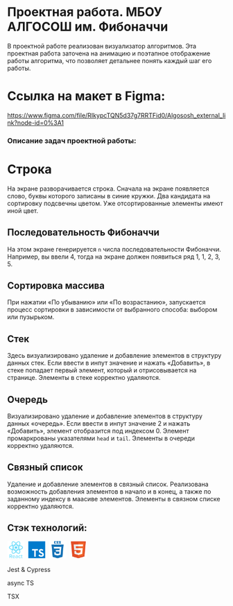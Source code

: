# Проектная работа. МБОУ АЛГОСОШ им. Фибоначчи

В проектной работе реализован визуализатор алгоритмов. Эта проектная работа заточена на анимацию и поэтапное отображение работы алгоритма, что позволяет детальнее понять каждый шаг его работы.

# Ссылка на макет в Figma: 
https://www.figma.com/file/RIkypcTQN5d37g7RRTFid0/Algososh_external_link?node-id=0%3A1

### Описание задач проектной работы:
# Строка
На экране разворачивается строка. Сначала на экране появляется слово, буквы которого записаны в синие кружки. 
Два кандидата на сортировку подсвечны цветом. Уже отсортированные элементы имеют иной цвет. 

## Последовательность Фибоначчи
На этом экране генерируется `n` числа последовательности Фибоначчи. 
Например, вы ввели 4, тогда на экране должен появиться ряд 1, 1, 2, 3, 5. 

## Сортировка массива
При нажатии «По убыванию» или «По возрастанию», запускается процесс сортировки в зависимости от выбранного способа: выбором или пузырьком.

## Стек
Здесь визуализировано удаление и добавление элементов в структуру данных стек. Если ввести в инпут значение и нажать «Добавить», в стеке попадает первый элемент, который и отрисовывается на странице. Элементы в стеке корректно удаляются.

## Очередь
Визуализировано удаление и добавление элементов в структуру данных «очередь».
Если ввести в инпут значение 2 и нажать «Добавить», элемент отобразится под индексом 0. Элемент промаркрованы указателями `head` и `tail`. Элементы в очереди корректно удаляются.

## Связный список
Удаление и добавление элементов в связный список. Реализована возможность добавления элементов в начало и в конец, а также по заданному индексу в маасиве элементов. Элементы в связном списке корректно удаляются.

## Стэк технологий:
<div>
  <img src="https://github.com/devicons/devicon/blob/master/icons/react/react-original-wordmark.svg" title="React" alt="React" width="40" height="40">&nbsp;
  <img src="https://github.com/devicons/devicon/blob/master/icons/typescript/typescript-original.svg" title="TypeScript" width="40" height="40">&nbsp;
  <img src="https://github.com/devicons/devicon/blob/master/icons/css3/css3-plain-wordmark.svg"  title="CSS3" alt="CSS" width="40" height="40"/>&nbsp;
  <img src="https://github.com/devicons/devicon/blob/master/icons/html5/html5-original.svg" title="HTML5" alt="HTML" width="40" height="40"/>&nbsp;
  <p>Jest & Cypress</p>
  <p>async TS</p>
  <p>TSX</p>
</div>
